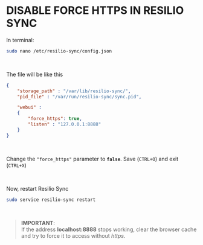 
# DISABLE FORCE HTTPS IN RESILIO SYNC

In terminal:
```bash
sudo nano /etc/resilio-sync/config.json
```

<br>

The file will be like this
```json
{
    "storage_path" : "/var/lib/resilio-sync/",
    "pid_file" : "/var/run/resilio-sync/sync.pid",

    "webui" :
    {
        "force_https": true,
        "listen" : "127.0.0.1:8888"
    }
}
```

<br>

Change the `"force_https"` parameter to **`false`**. Save (`CTRL+O`) and exit (`CTRL+X`)

<br>

Now, restart Resilio Sync
```bash
sudo service resilio-sync restart
```

<br>

> **IMPORTANT**:<br>
> If the address **localhost:8888** stops working, clear the browser cache and try to force it to access without *https*.

